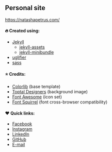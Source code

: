 ## Personal site

https://natashapetrus.com/

#### :fire: Created using:
* [Jekyll](https://jekyllrb.com/)
  * [jekyll-assets](https://github.com/envygeeks/jekyll-assets)
  * [jekyll-minibundle](https://github.com/tkareine/jekyll-minibundle)
* [uglifier](https://github.com/lautis/uglifier)
* [sass](https://github.com/sass/ruby-sass)

#### :star: Credits:
* [Colorlib](https://colorlib.com) (base template)
* [Toptal Designers](https://www.toptal.com/designers/subtlepatterns/) (background image)
* [Font Awesome](https://fontawesome.com/) (icon set)
* [Font Squirrel](https://www.fontsquirrel.com/) (font cross-browser compatibility)

#### :heart: Quick links:
* [Facebook](http://fb.natashapetrus.com)
* [Instagram](http://ig.natashapetrus.com)
* [LinkedIn](http://linkedin.natashapetrus.com)
* [GitHub](http://github.natashapetrus.com)
* [E-mail](mailto:hello@natashapetrus.com)
